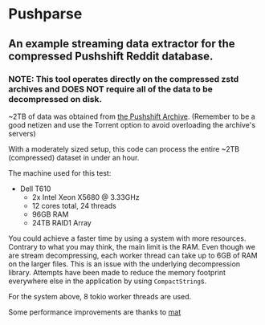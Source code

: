 # Pushparse

## An example streaming data extractor for the compressed Pushshift Reddit database.

### NOTE: This tool operates directly on the compressed zstd archives and DOES NOT require all of the data to be decompressed on disk.

~2TB of data was obtained from [the Pushshift Archive](https://the-eye.eu/redarcs/).
(Remember to be a good netizen and use the Torrent option to avoid overloading the archive's servers)

With a moderately sized setup, this code can process the entire ~2TB (compressed) dataset in under an hour.

The machine used for this test:

- Dell T610
    - 2x Intel Xeon X5680 @ 3.33GHz
    - 12 cores total, 24 threads
    - 96GB RAM
    - 24TB RAID1 Array

You could achieve a faster time by using a system with more resources. Contrary to what you may think, the main limit is the RAM. Even though we are stream decompressing, each worker thread can take up to 6GB of RAM on the larger files. This is an issue with the underlying decompression library. Attempts have been made to reduce the memory footprint everywhere else in the application by using `CompactString`s.

For the system above, 8 tokio worker threads are used.

Some performance improvements are thanks to [mat](https://github.com/mat-1)
